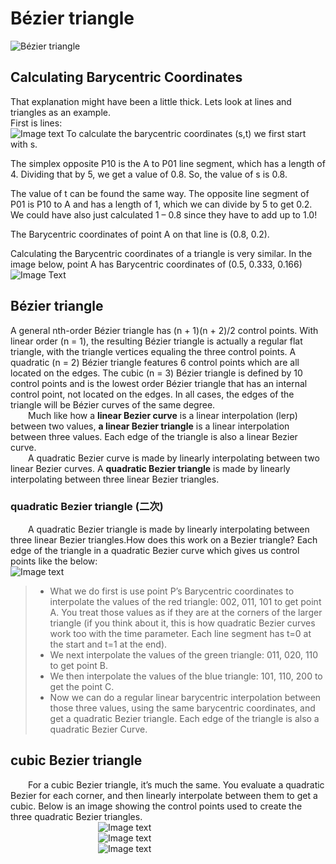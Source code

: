 # Bézier triangle

![Bézier triangle](https://blog.demofox.org/2019/12/07/bezier-triangles/)

## Calculating Barycentric Coordinates
That explanation might have been a little thick. Lets look at lines and triangles as an example.<br>
First is lines:<br>
![Image text](https://demofox2.files.wordpress.com/2019/12/barycentriccoordinateslineb.png)
To calculate the barycentric coordinates (s,t) we first start with s.

The simplex opposite P10 is the A to P01 line segment, which has a length of 4. Dividing that by 5, we get a value of 0.8. So, the value of s is 0.8.

The value of t can be found the same way. The opposite line segment of P01 is P10 to A and has a length of 1, which we can divide by 5 to get 0.2. We could have also just calculated 1 – 0.8 since they have to add up to 1.0!

The Barycentric coordinates of point A on that line is (0.8, 0.2).

Calculating the Barycentric coordinates of a triangle is very similar. In the image below, point A has Barycentric coordinates of (0.5, 0.333, 0.166)<br>
![Image Text](https://demofox2.files.wordpress.com/2019/12/barycentriccoordinatestriangleb.png)

## Bézier triangle
A general nth-order Bézier triangle has (n + 1)(n + 2)/2 control points.
With linear order (n = 1), the resulting Bézier triangle is actually a regular flat triangle, with the triangle vertices equaling the three control points. A quadratic (n = 2) Bézier triangle features 6 control points which are all located on the edges. The cubic (n = 3) Bézier triangle is defined by 10 control points and is the lowest order Bézier triangle that has an internal control point, not located on the edges. In all cases, the edges of the triangle will be Bézier curves of the same degree.  
&emsp;&emsp;Much like how a **linear Bezier curve** is a linear interpolation (lerp) between two values, **a linear Bezier triangle** is a linear interpolation between three values. Each edge of the triangle is also a linear Bezier curve.  
&emsp;&emsp;A quadratic Bezier curve is made by linearly interpolating between two linear Bezier curves. A **quadratic Bezier triangle** is made by linearly interpolating between three linear Bezier triangles.  
### quadratic Bezier triangle  (二次)
&emsp;&emsp;A quadratic Bezier triangle is made by linearly interpolating between three linear Bezier triangles.How does this work on a Bezier triangle? Each edge of the triangle in a quadratic Bezier curve which gives us control points like the below:<br>
![Image text](https://demofox2.files.wordpress.com/2019/12/quadraticbeziertriangle2dc.png)  
> 
> - What we do first is use point P’s Barycentric coordinates to interpolate the values of the red triangle: 002, 011, 101 to get point A. You treat those values as if they are at the corners of the larger triangle (if you think about it, this is how quadratic Bezier curves work too with the time parameter. Each line segment has t=0 at the start and t=1 at the end).  
> - We next interpolate the values of the green triangle: 011, 020, 110 to get point B.  
> - We then interpolate the values of the blue triangle: 101, 110, 200 to get the point C.  
> - Now we can do a regular linear barycentric interpolation between those three values, using the same barycentric coordinates, and get a quadratic Bezier triangle. Each edge of the triangle is also a quadratic Bezier Curve.  
> 

## cubic Bezier triangle
&emsp;&emsp;For a cubic Bezier triangle, it’s much the same. You evaluate a quadratic Bezier for each corner, and then linearly interpolate between them to get a cubic. Below is an image showing the control points used to create the three quadratic Bezier triangles.  
&emsp;&emsp;&emsp;&emsp;&emsp;&emsp;&emsp;&emsp;&emsp;&emsp;![Image text](https://demofox2.files.wordpress.com/2019/12/cubicbeziertriangle2dr.png)<br>
&emsp;&emsp;&emsp;&emsp;&emsp;&emsp;&emsp;&emsp;&emsp;&emsp;![Image text](https://demofox2.files.wordpress.com/2019/12/cubicbeziertriangle2dg.png)<br>
&emsp;&emsp;&emsp;&emsp;&emsp;&emsp;&emsp;&emsp;&emsp;&emsp;![Image text](https://demofox2.files.wordpress.com/2019/12/cubicbeziertriangle2db.png)



